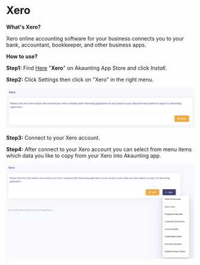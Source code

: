 Xero
==========

**What's Xero?** 

Xero online accounting software for your business connects you to your bank, accountant, bookkeeper, and other business apps.

**How to use?**

**Step1:** Find [Here](https://akaunting.com/apps/xero) "**Xero**" on Akaunting App Store and click _Install_. 

**Step2:** Click Settings then click on "Xero" in the right menu. 

![new field](_images/xero-start.png)

**Step3:** Connect to your Xero account.

**Step4:** After connect to your Xero account you can select from menu items which data you like to copy from your Xero into Akaunting app.

![new field](_images/xero-sync-menu.png)
